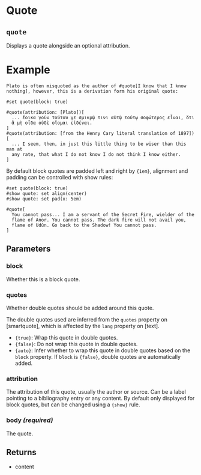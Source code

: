 # Quote

## `quote`

Displays a quote alongside an optional attribution.

# Example
```example
Plato is often misquoted as the author of #quote[I know that I know
nothing], however, this is a derivation form his original quote:

#set quote(block: true)

#quote(attribution: [Plato])[
  ... ἔοικα γοῦν τούτου γε σμικρῷ τινι αὐτῷ τούτῳ σοφώτερος εἶναι, ὅτι
  ἃ μὴ οἶδα οὐδὲ οἴομαι εἰδέναι.
]
#quote(attribution: [from the Henry Cary literal translation of 1897])[
  ... I seem, then, in just this little thing to be wiser than this man at
  any rate, that what I do not know I do not think I know either.
]
```

By default block quotes are padded left and right by `{1em}`, alignment and
padding can be controlled with show rules:
```example
#set quote(block: true)
#show quote: set align(center)
#show quote: set pad(x: 5em)

#quote[
  You cannot pass... I am a servant of the Secret Fire, wielder of the
  flame of Anor. You cannot pass. The dark fire will not avail you,
  flame of Udûn. Go back to the Shadow! You cannot pass.
]
```

## Parameters

### block 

Whether this is a block quote.



### quotes 

Whether double quotes should be added around this quote.

The double quotes used are inferred from the `quotes` property on
[smartquote], which is affected by the `lang` property on [text].

- `{true}`: Wrap this quote in double quotes.
- `{false}`: Do not wrap this quote in double quotes.
- `{auto}`: Infer whether to wrap this quote in double quotes based on
  the `block` property. If `block` is `{false}`, double quotes are
  automatically added.



### attribution 

The attribution of this quote, usually the author or source. Can be a
label pointing to a bibliography entry or any content. By default only
displayed for block quotes, but can be changed using a `{show}` rule.



### body *(required)*

The quote.

## Returns

- content


